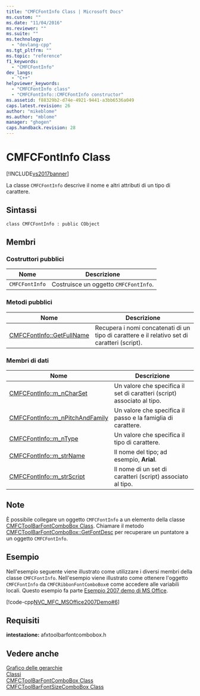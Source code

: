 ```yaml
---
title: "CMFCFontInfo Class | Microsoft Docs"
ms.custom: ""
ms.date: "11/04/2016"
ms.reviewer: ""
ms.suite: ""
ms.technology: 
  - "devlang-cpp"
ms.tgt_pltfrm: ""
ms.topic: "reference"
f1_keywords: 
  - "CMFCFontInfo"
dev_langs: 
  - "C++"
helpviewer_keywords: 
  - "CMFCFontInfo class"
  - "CMFCFontInfo::CMFCFontInfo constructor"
ms.assetid: f88329b2-d74e-4921-9441-a3bb6536a049
caps.latest.revision: 26
author: "mikeblome"
ms.author: "mblome"
manager: "ghogen"
caps.handback.revision: 28
---
```

# CMFCFontInfo Class
[!INCLUDE[vs2017banner](../../assembler/inline/includes/vs2017banner.md)]

La classe `CMFCFontInfo` descrive il nome e altri attributi di un tipo di carattere.  
  
## Sintassi  
  
```  
class CMFCFontInfo : public CObject  
```  
  
## Membri  
  
### Costruttori pubblici  
  
|Nome|Descrizione|  
|----------|-----------------|  
|`CMFCFontInfo`|Costruisce un oggetto `CMFCFontInfo`.|  
  
### Metodi pubblici  
  
|Nome|Descrizione|  
|----------|-----------------|  
|[CMFCFontInfo::GetFullName](../Topic/CMFCFontInfo::GetFullName.md)|Recupera i nomi concatenati di un tipo di carattere e il relativo set di caratteri \(script\).|  
  
### Membri di dati  
  
|Nome|Descrizione|  
|----------|-----------------|  
|[CMFCFontInfo::m\_nCharSet](../Topic/CMFCFontInfo::m_nCharSet.md)|Un valore che specifica il set di caratteri \(script\) associato al tipo.|  
|[CMFCFontInfo::m\_nPitchAndFamily](../Topic/CMFCFontInfo::m_nPitchAndFamily.md)|Un valore che specifica il passo e la famiglia di carattere.|  
|[CMFCFontInfo::m\_nType](../Topic/CMFCFontInfo::m_nType.md)|Un valore che specifica il tipo di carattere.|  
|[CMFCFontInfo::m\_strName](../Topic/CMFCFontInfo::m_strName.md)|Il nome del tipo; ad esempio, **Arial**.|  
|[CMFCFontInfo::m\_strScript](../Topic/CMFCFontInfo::m_strScript.md)|Il nome di un set di caratteri \(script\) associato al tipo.|  
  
## Note  
 È possibile collegare un oggetto `CMFCFontInfo` a un elemento della classe [CMFCToolBarFontComboBox Class](../../mfc/reference/cmfctoolbarfontcombobox-class.md).  Chiamare il metodo [CMFCToolBarFontComboBox::GetFontDesc](../Topic/CMFCToolBarFontComboBox::GetFontDesc.md) per recuperare un puntatore a un oggetto `CMFCFontInfo`.  
  
## Esempio  
 Nell'esempio seguente viene illustrato come utilizzare i diversi membri della classe `CMFCFontInfo`.  Nell'esempio viene illustrato come ottenere l'oggetto `CMFCFontInfo` da `CMFCRibbonFontComboBox`e come accedere alle variabili locali.  Questo esempio fa parte [Esempio 2007 demo di MS Office](../../top/visual-cpp-samples.md).  
  
 [!code-cpp[NVC_MFC_MSOffice2007Demo#6](../../mfc/reference/codesnippet/CPP/cmfcfontinfo-class_1.cpp)]  
  
## Requisiti  
 **intestazione:** afxtoolbarfontcombobox.h  
  
## Vedere anche  
 [Grafico delle gerarchie](../../mfc/hierarchy-chart.md)   
 [Classi](../../mfc/reference/mfc-classes.md)   
 [CMFCToolBarFontComboBox Class](../../mfc/reference/cmfctoolbarfontcombobox-class.md)   
 [CMFCToolBarFontSizeComboBox Class](../../mfc/reference/cmfctoolbarfontsizecombobox-class.md)